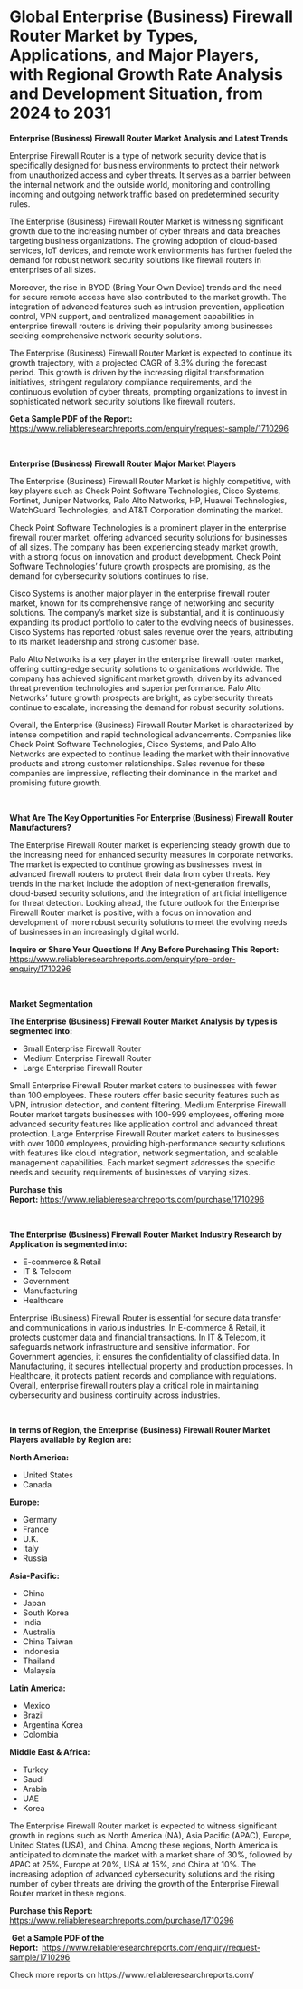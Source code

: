 <p><h1>Global Enterprise (Business) Firewall Router Market by Types, Applications, and Major Players, with Regional Growth Rate Analysis and Development Situation, from 2024 to 2031</h1></p><p><strong>Enterprise (Business) Firewall Router Market Analysis and Latest Trends</strong></p>
<p><p>Enterprise Firewall Router is a type of network security device that is specifically designed for business environments to protect their network from unauthorized access and cyber threats. It serves as a barrier between the internal network and the outside world, monitoring and controlling incoming and outgoing network traffic based on predetermined security rules.</p><p>The Enterprise (Business) Firewall Router Market is witnessing significant growth due to the increasing number of cyber threats and data breaches targeting business organizations. The growing adoption of cloud-based services, IoT devices, and remote work environments has further fueled the demand for robust network security solutions like firewall routers in enterprises of all sizes.</p><p>Moreover, the rise in BYOD (Bring Your Own Device) trends and the need for secure remote access have also contributed to the market growth. The integration of advanced features such as intrusion prevention, application control, VPN support, and centralized management capabilities in enterprise firewall routers is driving their popularity among businesses seeking comprehensive network security solutions.</p><p>The Enterprise (Business) Firewall Router Market is expected to continue its growth trajectory, with a projected CAGR of 8.3% during the forecast period. This growth is driven by the increasing digital transformation initiatives, stringent regulatory compliance requirements, and the continuous evolution of cyber threats, prompting organizations to invest in sophisticated network security solutions like firewall routers.</p></p>
<p><strong>Get a Sample PDF of the Report:&nbsp;</strong> <a href="https://www.reliableresearchreports.com/enquiry/request-sample/1710296">https://www.reliableresearchreports.com/enquiry/request-sample/1710296</a></p>
<p>&nbsp;</p>
<p><strong>Enterprise (Business) Firewall Router Major Market Players</strong></p>
<p><p>The Enterprise (Business) Firewall Router Market is highly competitive, with key players such as Check Point Software Technologies, Cisco Systems, Fortinet, Juniper Networks, Palo Alto Networks, HP, Huawei Technologies, WatchGuard Technologies, and AT&T Corporation dominating the market. </p><p>Check Point Software Technologies is a prominent player in the enterprise firewall router market, offering advanced security solutions for businesses of all sizes. The company has been experiencing steady market growth, with a strong focus on innovation and product development. Check Point Software Technologies’ future growth prospects are promising, as the demand for cybersecurity solutions continues to rise.</p><p>Cisco Systems is another major player in the enterprise firewall router market, known for its comprehensive range of networking and security solutions. The company’s market size is substantial, and it is continuously expanding its product portfolio to cater to the evolving needs of businesses. Cisco Systems has reported robust sales revenue over the years, attributing to its market leadership and strong customer base.</p><p>Palo Alto Networks is a key player in the enterprise firewall router market, offering cutting-edge security solutions to organizations worldwide. The company has achieved significant market growth, driven by its advanced threat prevention technologies and superior performance. Palo Alto Networks’ future growth prospects are bright, as cybersecurity threats continue to escalate, increasing the demand for robust security solutions.</p><p>Overall, the Enterprise (Business) Firewall Router Market is characterized by intense competition and rapid technological advancements. Companies like Check Point Software Technologies, Cisco Systems, and Palo Alto Networks are expected to continue leading the market with their innovative products and strong customer relationships. Sales revenue for these companies are impressive, reflecting their dominance in the market and promising future growth.</p></p>
<p>&nbsp;</p>
<p><strong>What Are The Key Opportunities For Enterprise (Business) Firewall Router Manufacturers?</strong></p>
<p><p>The Enterprise Firewall Router market is experiencing steady growth due to the increasing need for enhanced security measures in corporate networks. The market is expected to continue growing as businesses invest in advanced firewall routers to protect their data from cyber threats. Key trends in the market include the adoption of next-generation firewalls, cloud-based security solutions, and the integration of artificial intelligence for threat detection. Looking ahead, the future outlook for the Enterprise Firewall Router market is positive, with a focus on innovation and development of more robust security solutions to meet the evolving needs of businesses in an increasingly digital world.</p></p>
<p><strong>Inquire or Share Your Questions If Any Before Purchasing This Report:</strong> <a href="https://www.reliableresearchreports.com/enquiry/pre-order-enquiry/1710296">https://www.reliableresearchreports.com/enquiry/pre-order-enquiry/1710296</a></p>
<p>&nbsp;</p>
<p><strong>Market Segmentation</strong></p>
<p><strong>The Enterprise (Business) Firewall Router Market Analysis by types is segmented into:</strong></p>
<p><ul><li>Small Enterprise Firewall Router</li><li>Medium Enterprise Firewall Router</li><li>Large Enterprise Firewall Router</li></ul></p>
<p><p>Small Enterprise Firewall Router market caters to businesses with fewer than 100 employees. These routers offer basic security features such as VPN, intrusion detection, and content filtering. Medium Enterprise Firewall Router market targets businesses with 100-999 employees, offering more advanced security features like application control and advanced threat protection. Large Enterprise Firewall Router market caters to businesses with over 1000 employees, providing high-performance security solutions with features like cloud integration, network segmentation, and scalable management capabilities. Each market segment addresses the specific needs and security requirements of businesses of varying sizes.</p></p>
<p><strong>Purchase this Report:&nbsp;</strong><a href="https://www.reliableresearchreports.com/purchase/1710296">https://www.reliableresearchreports.com/purchase/1710296</a></p>
<p>&nbsp;</p>
<p><strong>The Enterprise (Business) Firewall Router Market Industry Research by Application is segmented into:</strong></p>
<p><ul><li>E-commerce & Retail</li><li>IT & Telecom</li><li>Government</li><li>Manufacturing</li><li>Healthcare</li></ul></p>
<p><p>Enterprise (Business) Firewall Router is essential for secure data transfer and communications in various industries. In E-commerce & Retail, it protects customer data and financial transactions. In IT & Telecom, it safeguards network infrastructure and sensitive information. For Government agencies, it ensures the confidentiality of classified data. In Manufacturing, it secures intellectual property and production processes. In Healthcare, it protects patient records and compliance with regulations. Overall, enterprise firewall routers play a critical role in maintaining cybersecurity and business continuity across industries.</p></p>
<p>&nbsp;</p>
<p><strong>In terms of Region, the Enterprise (Business) Firewall Router Market Players available by Region are:</strong></p>
<p>
    <p> <strong> North America: </strong>
        <ul>
            <li>United States</li>
            <li>Canada</li>
        </ul>
        </p> 
    <p> <strong> Europe: </strong>
        <ul>
            <li>Germany</li>
            <li>France</li>
            <li>U.K.</li>
            <li>Italy</li>
            <li>Russia</li>
        </ul>
        </p> 
    <p> <strong> Asia-Pacific: </strong>
        <ul>
            <li>China</li>
            <li>Japan</li>
            <li>South Korea</li>
            <li>India</li>
            <li>Australia</li>
            <li>China Taiwan</li>
            <li>Indonesia</li>
            <li>Thailand</li>
            <li>Malaysia</li>
        </ul>
        </p> 
    <p> <strong> Latin America: </strong>
        <ul>
            <li>Mexico</li>
            <li>Brazil</li>
            <li>Argentina Korea</li>
            <li>Colombia</li>
        </ul>
        </p> 
    <p> <strong> Middle East & Africa: </strong>
        <ul>
            <li>Turkey</li>
            <li>Saudi</li>
            <li>Arabia</li>
            <li>UAE</li>
            <li>Korea</li>
        </ul>
    </p>
    </p>
<p><p>The Enterprise Firewall Router market is expected to witness significant growth in regions such as North America (NA), Asia Pacific (APAC), Europe, United States (USA), and China. Among these regions, North America is anticipated to dominate the market with a market share of 30%, followed by APAC at 25%, Europe at 20%, USA at 15%, and China at 10%. The increasing adoption of advanced cybersecurity solutions and the rising number of cyber threats are driving the growth of the Enterprise Firewall Router market in these regions.</p></p>
<p><strong>Purchase this Report: </strong><a href="https://www.reliableresearchreports.com/purchase/1710296">https://www.reliableresearchreports.com/purchase/1710296</a></p>
<p>&nbsp;<strong>Get a Sample PDF of the Report:&nbsp;&nbsp;</strong><a href="https://www.reliableresearchreports.com/enquiry/request-sample/1710296">https://www.reliableresearchreports.com/enquiry/request-sample/1710296</a></p>
<p><strong></strong></p>
<p>Check more reports on https://www.reliableresearchreports.com/</p>